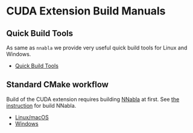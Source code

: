 # CUDA Extension Build Manuals

## Quick Build Tools

As same as `nnabla` we provide very useful quick build tools for Linux
and Windows.

* [Quick Build Tools](quick_build_tools.md)

## Standard CMake workflow

Build of the CUDA extension requires building
[NNabla](https://github.com/sony/nnabla) at first. See [the
instruction](https://github.com/sony/nnabla/tree/master/doc/build/)
for build NNabla.

* [Linux/macOS](build.md)
* [Windows](build_windows.md)
